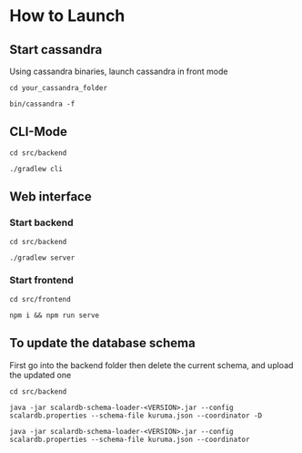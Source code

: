 # How to Launch 

## Start cassandra

Using cassandra binaries, launch cassandra in front mode

    cd your_cassandra_folder

    bin/cassandra -f

## CLI-Mode 

    cd src/backend

    ./gradlew cli

## Web interface

### Start backend

    cd src/backend

    ./gradlew server


### Start frontend

    cd src/frontend

    npm i && npm run serve


## To update the database schema

First go into the backend folder then delete the current schema, and upload the updated one

    cd src/backend

    java -jar scalardb-schema-loader-<VERSION>.jar --config scalardb.properties --schema-file kuruma.json --coordinator -D

    java -jar scalardb-schema-loader-<VERSION>.jar --config scalardb.properties --schema-file kuruma.json --coordinator


